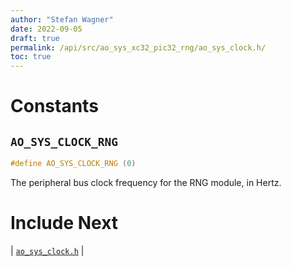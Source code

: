 ```yaml
---
author: "Stefan Wagner"
date: 2022-09-05
draft: true
permalink: /api/src/ao_sys_xc32_pic32_rng/ao_sys_clock.h/
toc: true
---
```


# Constants

## `AO_SYS_CLOCK_RNG`

```c
#define AO_SYS_CLOCK_RNG (0)
```

The peripheral bus clock frequency for the RNG module, in Hertz.

# Include Next

| [`ao_sys_clock.h`](../ao_sys_xc32_pic32/ao_sys_clock.h.md) |
